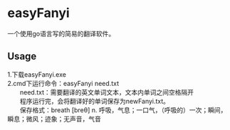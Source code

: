 easyFanyi
=========

一个使用go语言写的简易的翻译软件。


Usage
------

1.下载easyFanyi.exe  
2.cmd下运行命令：easyFanyi need.txt  
　　need.txt：需要翻译的英文单词文本，文本内单词之间空格隔开  
　　程序运行完，会将翻译好的单词保存为newFanyi.txt。  
　　保存格式：breath [breθ] n. 呼吸，气息；一口气，（呼吸的）一次；瞬间，瞬息；微风；迹象；无声音，气音